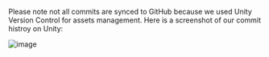 Please note not all commits are synced to GitHub because we used Unity Version Control for assets management. 
Here is a screenshot of our commit histroy on Unity:

![image](https://github.com/user-attachments/assets/67ace2d8-ce43-4f8e-8b82-0f405f1a769f)
